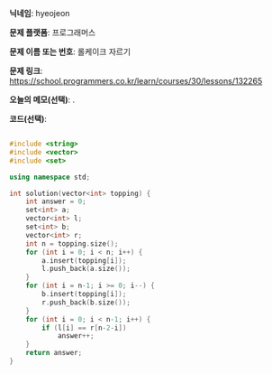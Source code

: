 **닉네임**: hyeojeon

**문제 플랫폼**: 프로그래머스

**문제 이름 또는 번호**: 롤케이크 자르기

**문제 링크**: https://school.programmers.co.kr/learn/courses/30/lessons/132265

**오늘의 메모(선택)**: .

**코드(선택)**:

```cpp

#include <string>
#include <vector>
#include <set>

using namespace std;

int solution(vector<int> topping) {
    int answer = 0;
    set<int> a;
    vector<int> l;
    set<int> b;
    vector<int> r;
    int n = topping.size();
    for (int i = 0; i < n; i++) {
        a.insert(topping[i]);
        l.push_back(a.size());
    }
    for (int i = n-1; i >= 0; i--) {
        b.insert(topping[i]);
        r.push_back(b.size());
    }
    for (int i = 0; i < n-1; i++) {
        if (l[i] == r[n-2-i])
            answer++;
    }
    return answer;
}

```
